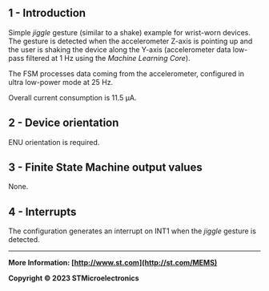 ## 1 - Introduction

Simple *jiggle* gesture (similar to a shake) example for wrist-worn devices. The gesture is detected when the accelerometer Z-axis is pointing up and the user is shaking the device along the Y-axis (accelerometer data low-pass  filtered at 1 Hz using the *Machine Learning Core*).

The FSM processes data coming from the accelerometer, configured in ultra low-power mode at 25 Hz.

Overall current consumption is 11.5  µA.


## 2 - Device orientation

ENU orientation is required.


## 3 - Finite State Machine output values

None.


## 4 - Interrupts

The configuration generates an interrupt on INT1 when the *jiggle* gesture is detected.

------

**More Information: [http://www.st.com](http://st.com/MEMS)**

**Copyright © 2023 STMicroelectronics**